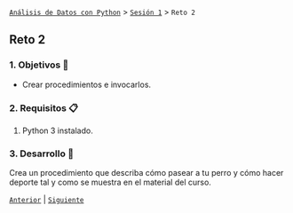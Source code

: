 [`Análisis de Datos con Python`](../../README.md) > [`Sesión 1`](../README.md) > `Reto 2`

## Reto 2

### 1. Objetivos :dart:

- Crear procedimientos e invocarlos.

### 2. Requisitos :clipboard:

1. Python 3 instalado.

### 3. Desarrollo :rocket:

Crea un procedimiento que describa cómo pasear a tu perro y cómo hacer deporte tal y como se muestra en el material del curso.

[`Anterior`](../ejemplo02/README.md) | [`Siguiente`](../ejemplo03/README.md)